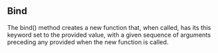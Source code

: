 ## Bind

The bind() method creates a new function that, when called, has its this keyword set to the provided value, with a given sequence of arguments preceding any provided when the new function is called.

